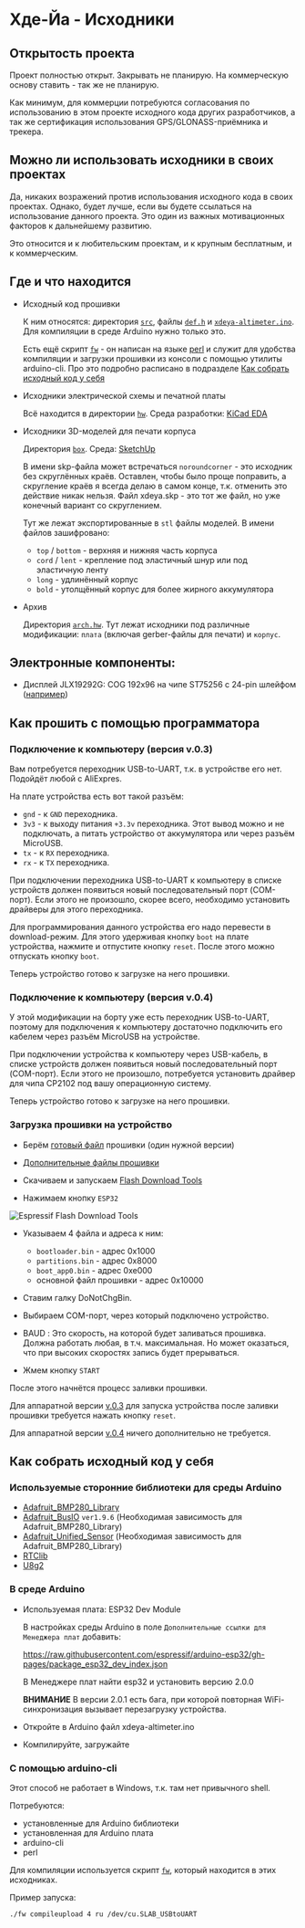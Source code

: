 # Хде-Йа - Исходники

## Открытость проекта

Проект полностью открыт. Закрывать не планирую. На коммерческую основу ставить - так же не планирую.

Как минимум, для коммерции потребуются согласования по использованию в этом проекте исходного кода других разработчиков, а так же сертификация использования GPS/GLONASS-приёмника и трекера.


## Можно ли использовать исходники в своих проектах

Да, никаких возражений против использования исходного кода в своих проектах. Однако, будет лучше, если вы будете ссылаться на использование данного проекта. Это один из важных мотивационных факторов к дальнейшему развитию.

Это относится и к любительским проектам, и к крупным бесплатным, и к коммерческим.


## Где и что находится

* Исходный код прошивки

    К ним относятся: директория [`src`](https://github.com/cliffanet/xdeya-altimeter/tree/master/src), файлы [`def.h`](https://github.com/cliffanet/xdeya-altimeter/blob/master/def.h) и [`xdeya-altimeter.ino`](https://github.com/cliffanet/xdeya-altimeter/blob/master/xdeya-altimeter.ino). Для компиляции в среде Arduino нужно только это.
    
    Есть ещё скрипт [`fw`](https://github.com/cliffanet/xdeya-altimeter/blob/master/fw) - он написан на языке [perl](https://www.perl.org/) и служит для удобства компиляции и загрузки прошивки из консоли с помощью утилиты arduino-cli. Про это подробно расписано в подразделе [Как собрать исходный код у себя](#как-собрать-исходный-код-у-себя)

* Исходники электрической схемы и печатной платы

    Всё находится в директории [`hw`](https://github.com/cliffanet/xdeya-altimeter/tree/master/hw). Среда разработки: [KiCad EDA](https://www.kicad.org/)

* Исходники 3D-моделей для печати корпуса

    Директория [`box`](https://github.com/cliffanet/xdeya-altimeter/tree/master/box). Среда: [SketchUp](https://www.sketchup.com/ru)
    
    В имени skp-файла может встречаться `noroundcorner` - это исходник без скруглённых краёв. Оставлен, чтобы было проще поправить, а скругление краёв я всегда делаю в самом конце, т.к. отменить это действие никак нельзя. Файл xdeya.skp - это тот же файл, но  уже конечный вариант со скруглением.
    
    Тут же лежат экспортированные в `stl` файлы моделей. В имени файлов зашифровано:
    
    * `top` / `bottom` - верхняя и нижняя часть корпуса
    * `cord` / `lent` - крепление под эластичный шнур или под эластичную ленту
    * `long` - удлинённый корпус
    * `bold` - утолщённый корпус для более жирного аккумулятора

* Архив
    
    Директория [`arch.hw`](https://github.com/cliffanet/xdeya-altimeter/tree/master/arch.hw). Тут лежат исходники под различные модификации: `плата` (включая gerber-файлы для печати) и `корпус`.


## Электронные компоненты:

* Дисплей JLX19292G: COG 192x96 на чипе ST75256 c 24-pin шлейфом ([например](https://aliexpress.ru/item/1005002157371258.html))


## Как прошить с помощью программатора


### Подключение к компьютеру (версия v.0.3)

Вам потребуется переходник USB-to-UART, т.к. в устройстве его нет. Подойдёт любой с AliExpres.

На плате устройства есть вот такой разъём:

* `gnd` - к `GND` переходника.
* `3v3` - к выходу питания `+3.3v` переходника. Этот вывод можно и не подключать, а питать устройство от аккумулятора или через разъём MicroUSB.
* `tx` - к `RX` переходника.
* `rx` - к `TX` переходника.

При подключении переходника USB-to-UART к компьютеру в списке устройств должен появиться новый последовательный порт (COM-порт). Если этого не произошло, скорее всего, необходимо установить драйверы для этого переходника.

Для программирования данного устройства его надо перевести в download-режим. Для этого удерживая кнопку `boot` на плате устройства, нажмите и отпустите кнопку `reset`. После этого можно отпускать кнопку `boot`.

Теперь устройство готово к загрузке на него прошивки.


### Подключение к компьютеру (версия v.0.4)

У этой модификации на борту уже есть переходник USB-to-UART, поэтому для подключения к компьютеру достаточно подключить его кабелем через разъём MicroUSB на устройстве.

При подключении устройства к компьютеру через USB-кабель, в списке устройств должен появиться новый последовательный порт (COM-порт). Если этого не произошло, потребуется установить драйвер для чипа CP2102 под вашу операционную систему.

Теперь устройство готово к загрузке на него прошивки.

### Загрузка прошивки на устройство

* Берём [готовый файл](https://github.com/cliffanet/xdeya-altimeter/releases) прошивки (один нужной версии)

* [Дополнительные файлы прошивки](https://github.com/cliffanet/xdeya-altimeter/raw/master/boot.zip)

* Скачиваем и запускаем [Flash Download Tools](https://www.espressif.com/en/support/download/other-tools)

* Нажимаем кнопку `ESP32`

![](dltool.png "Espressif Flash Download Tools")

* Указываем 4 файла и адреса к ним:

    * `bootloader.bin` - адрес 0x1000
    * `partitions.bin` - адрес 0x8000
    * `boot_app0.bin` - адрес 0xe000
    * основной файл прошивки - адрес 0x10000

* Ставим галку DoNotChgBin.

* Выбираем COM-порт, через который подключено устройство.

* BAUD : Это скорость, на которой будет заливаться прошивка. Должна работать любая, в т.ч. максимальная. Но может оказаться, что при высоких скоростях запись будет прерываться.

* Жмем кнопку `START`

После этого начнётся процесс заливки прошивки.

Для аппаратной версии [v.0.3](../models/01.v.0.3.md) для запуска устройства после заливки прошивки требуется нажать кнопку `reset`.

Для аппаратной версии [v.0.4](../models/02.v.0.4.md) ничего дополнительно не требуется.


## Как собрать исходный код у себя

### Используемые сторонние библиотеки для среды Arduino

* [Adafruit_BMP280_Library](https://github.com/adafruit/Adafruit_BMP280_Library)
* [Adafruit_BusIO](https://github.com/adafruit/Adafruit_BusIO) `ver1.9.6` (Необходимая зависимость для Adafruit_BMP280_Library)
* [Adafruit_Unified_Sensor](https://github.com/adafruit/Adafruit_Sensor) (Необходимая зависимость для Adafruit_BMP280_Library)
* [RTClib](https://github.com/adafruit/RTClib)
* [U8g2](https://github.com/olikraus/u8g2)

### В среде Arduino

* Используемая плата: ESP32 Dev Module

    В настройках среды Arduino в поле `Дополнительные ссылки для Менеджера плат` добавить:
    
    https://raw.githubusercontent.com/espressif/arduino-esp32/gh-pages/package_esp32_dev_index.json
    
    В Менеджере плат найти esp32 и установить версию 2.0.0
    
    **ВНИМАНИЕ** В версии 2.0.1 есть бага, при которой повторная WiFi-синхронизация вызывает перезагрузку устройства.

* Откройте в Arduino файл xdeya-altimeter.ino
* Компилируйте, загружайте


### С помощью arduino-cli

Этот способ не работает в Windows, т.к. там нет привычного shell.

Потребуются:

* установленные для Arduino библиотеки
* установленная для Arduino плата
* arduino-cli
* perl

Для компиляции используется скрипт [`fw`](../../fw), который находится в этих исходниках.

Пример запуска:

    ./fw compileupload 4 ru /dev/cu.SLAB_USBtoUART
